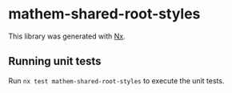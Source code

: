 # mathem-shared-root-styles

This library was generated with [Nx](https://nx.dev).

## Running unit tests

Run `nx test mathem-shared-root-styles` to execute the unit tests.
